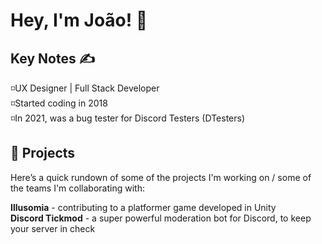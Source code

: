 # Hey, I'm João! 👋


## Key Notes ✍️
◽UX Designer | Full Stack Developer<br>
◽Started coding in 2018<br>
◽In 2021, was a bug tester for Discord Testers (DTesters)

## 🔭 Projects
Here’s a quick rundown of some of the projects I'm working on / some of the teams I'm collaborating with:

**Illusomia** - contributing to a platformer game developed in Unity<br>
**Discord Tickmod** - a super powerful moderation bot for Discord, to keep your server in check


